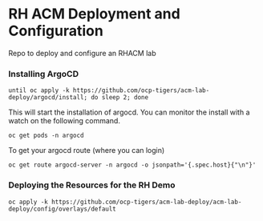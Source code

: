 # RH ACM Deployment and Configuration

Repo to deploy and configure an RHACM lab

### Installing ArgoCD

```
until oc apply -k https://github.com/ocp-tigers/acm-lab-deploy/argocd/install; do sleep 2; done
```

This will start the installation of argocd. You can monitor the install with a watch on the following command.

```
oc get pods -n argocd
```

To get your argocd route (where you can login)

```
oc get route argocd-server -n argocd -o jsonpath='{.spec.host}{"\n"}'
```

### Deploying the Resources for the RH Demo

```
oc apply -k https://github.com/ocp-tigers/acm-lab-deploy/acm-lab-deploy/config/overlays/default
```


